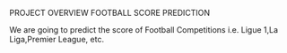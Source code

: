 PROJECT OVERVIEW 
 FOOTBALL SCORE PREDICTION

We are going to predict the score of Football Competitions 
i.e. Ligue 1,La Liga,Premier League, etc.
